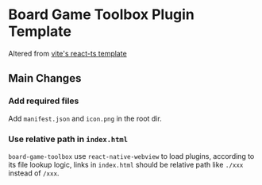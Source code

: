 # Board Game Toolbox Plugin Template

Altered from [vite's react-ts template](https://stackblitz.com/edit/vitejs-vite-orp9e9?file=index.html&terminal=dev)

## Main Changes

### Add required files

Add `manifest.json` and `icon.png` in the root dir.

### Use relative path in `index.html`

`board-game-toolbox` use `react-native-webview` to load plugins, according to its file lookup logic, links in `index.html` should be relative path like `./xxx` instead of `/xxx`.
